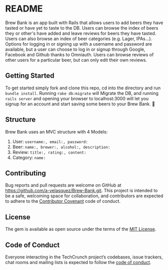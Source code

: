 # README

Brew Bank is an app built with Rails that allows users to add beers they have tasted or have yet to taste to the DB. Users can browse the index of beers they or other's have added and leave reviews for beers they have tasted. Users can also browse an index of beer categories (e.g. Lager, IPAs...). Options for logging in or signing up with a username and password are available, but a user can choose to log in or signup through Google, Facebook and Github thanks to Omniauth. Users can browse reviews of other users for a particular beer, but can only edit their own reviews.

## Getting Started

To get started simply fork and clone this repo, cd into the directory and run `bundle install`. Running `rake db:migrate` will Migrate the DB, and running `rails server` and opening your browser to localhost:3000 will let you signup for an account and start saving some beers to your Brew Bank. 🍺

## Structure

Brew Bank uses an MVC structure with 4 Models:

1. User: `username:, email:, password:`
2. Beer: `name:, brewer:, alcohol:, description:`
3. Review: `title:, rating:, content:`
4. Category: `name:`

## Contributing

Bug reports and pull requests are welcome on GitHub at https://github.com/a-velasquez/Brew-Bank.git. This project is intended to be a safe, welcoming space for collaboration, and contributors are expected to adhere to the [Contributor Covenant](http://contributor-covenant.org) code of conduct.

## License

The gem is available as open source under the terms of the [MIT License](https://opensource.org/licenses/MIT).

## Code of Conduct

Everyone interacting in the TechCrunch project’s codebases, issue trackers, chat rooms and mailing lists is expected to follow the [code of conduct](https://github.com/'Alex_Velasquez'/tech_crunch/blob/master/CODE_OF_CONDUCT.md).